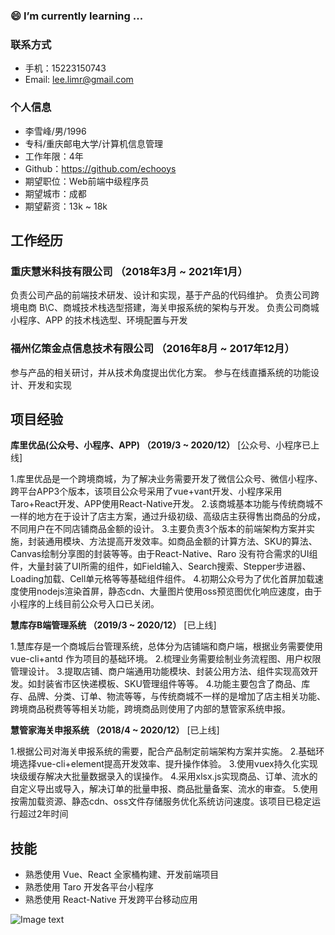 ###  😄 I’m currently learning ...
### 联系方式
 - 手机：15223150743
 - Email: lee.limr@gmail.com

### 个人信息
 - 李雪峰/男/1996
 - 专科/重庆邮电大学/计算机信息管理
 - 工作年限：4年
 - Github：https://github.com/echooys
 - 期望职位：Web前端中级程序员
 - 期望城市：成都
 - 期望薪资：13k ~ 18k

## 工作经历

### 重庆慧米科技有限公司    （2018年3月 ~ 2021年1月）

负责公司产品的前端技术研发、设计和实现，基于产品的代码维护。
负责公司跨境电商 B\C、商城技术栈选型搭建，海关申报系统的架构与开发。
负责公司商城小程序、APP 的技术栈选型、环境配置与开发

### 福州亿策金点信息技术有限公司    （2016年8月 ~ 2017年12月）

参与产品的相关研讨，并从技术角度提出优化方案。
参与在线直播系统的功能设计、开发和实现

## 项目经验

**库里优品(公众号、小程序、APP) （2019/3 ~ 2020/12）** [公众号、小程序已上线]

1.库里优品是一个跨境商城，为了解决业务需要开发了微信公众号、微信小程序、跨平台APP3个版本，该项目公众号采用了vue+vant开发、小程序采用Taro+React开发、APP使用React-Native开发。
2.该商城基本功能与传统商城不一样的地方在于设计了店主方案，通过升级初级、高级店主获得售出商品的分成，不同用户在不同店铺商品金额的设计。
3.主要负责3个版本的前端架构方案并实施，封装通用模块、方法提高开发效率。如商品金额的计算方法、SKU的算法、Canvas绘制分享图的封装等等。由于React-Native、Raro 没有符合需求的UI组件，大量封装了UI所需的组件，如Field输入、Search搜索、Stepper步进器、Loading加载、Cell单元格等等基础组件组件。
4.初期公众号为了优化首屏加载速度使用nodejs渲染首屏，静态cdn、大量图片使用oss预览图优化响应速度，由于小程序的上线目前公众号入口已关闭。

**慧库存B端管理系统 （2019/3 ~ 2020/12）** [已上线]

1.慧库存是一个商城后台管理系统，总体分为店铺端和商户端，根据业务需要使用vue-cli+antd 作为项目的基础环境。
2.梳理业务需要绘制业务流程图、用户权限管理设计。
3.提取店铺、商户端通用功能模块、封装公用方法、组件实现高效开发。如封装省市区快递模板、SKU管理组件等等。
4.功能主要包含了商品、库存、品牌、分类、订单、物流等等，与传统商城不一样的是增加了店主相关功能、跨境商品税费等等相关功能，跨境商品则使用了内部的慧管家系统申报。

**慧管家海关申报系统 （2018/4 ~ 2020/12）** [已上线]

1.根据公司对海关申报系统的需要，配合产品制定前端架构方案并实施。
2.基础环境选择vue-cli+element提高开发效率、提升操作体验。
3.使用vuex持久化实现块级缓存解决大批量数据录入的误操作。
4.采用xlsx.js实现商品、订单、流水的自定义导出或导入，解决订单的批量申报、商品批量备案、流水的审查。
5.使用按需加载资源、静态cdn、oss文件存储服务优化系统访问速度。该项目已稳定运行超过2年时间


## 技能
 - 熟悉使用 Vue、React 全家桶构建、开发前端项目
 - 熟悉使用 Taro 开发各平台小程序
 - 熟悉使用 React-Native 开发跨平台移动应用




<!--
**echooys/echooys** is a ✨ _special_ ✨ repository because its `README.md` (this file) appears on your GitHub profile.

Here are some ideas to get you started:

- 🔭 I’m currently working on ...
- 🌱 I’m currently learning ...
- 👯 I’m looking to collaborate on ...
- 🤔 I’m looking for help with ...
- 💬 Ask me about ...
- 📫 How to reach me: ...
- 😄 Pronouns: ...
- ⚡ Fun fact: ...
-->
![Image text](http://img.netbian.com/file/2020/0814/fbb1db7f27e748086d30301c6540918f.jpg)
